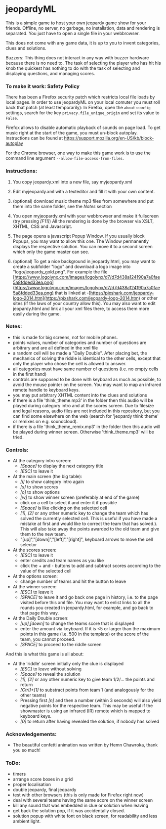 # jeopardyML

This is a simple game to host your own jeopardy game
show for your friends. Offline, no server, no garbage, no
installation, data and rendering is separated. You just have to open a single
file in your webbrowser.

This does not come with any game data, it is up to you to invent
categories, clues and solutions.

Buzzers: This thing does not interact in any way with buzzer hardware
because there is no need to. The task of selecting the player who has
hit his knob the quickest has nothing to do with the task of selecting
and displaying questions, and managing scores.

### To make it work: Safety Policy

There has been a Firefox security patch which restricts local file loads by local pages.
In order to use jeopardyML on your local comuter you must roll back that patch (at least temporarily):
In Firefox, open the `about:config` settings, search for the key `privacy.file_unique_origin` and set its value to `False`.

Firefox allows to disable automatic playback of sounds on page
load. To get music right at the start of the game, you must un-block
autoplay. Instructions can be found at
https://support.mozilla.org/en-US/kb/block-autoplay

For the Chrome browser, one way to make this game work is to use the command line argument `--allow-file-access-from-files`.

### Instructions:

 1. You copy jeopardy.xml into a new file, say myjeopardy.xml
 2. Edit myjeopardy.xml with a texteditor and fill it with your own content.
 3. (optional) download music theme mp3 files from somewhere and put them into the same
    folder, see the *Notes* section
 4. You open myjeopardy.xml with your webbrowser and make it fullscreen (try pressing *[F11]*)
    All the rendering is done by the browser via XSLT, XHTML, CSS and Javascript.

 5. The page opens a javascript Popup Window. If you usually block Popups, you may
    want to allow this one. The Window permanently displays the respective solution.
    You can move it to a second screen which only the game master can see.

 6. (optional) To get a nice background in jeopardy.html,
    you may want to create a subfolder "logo" and download a logo image into "logo/jeopardy_gold.png".
    For example the file [https://www.logolynx.com/images/logolynx/d7/d7d438a124190a7a0fae5a8fdded33ea.png](https://www.logolynx.com/images/logolynx/d7/d7d438a124190a7a0fae5a8fdded33ea.png)
    that is linked at -[https://pixshark.com/jeopardy-logo-2014.htm](https://pixshark.com/jeopardy-logo-2014.htm) or other sites
    (if the laws of your country allow this).
    You may also want to edit jeopardy.html and link all your xml files there, to access
    them more easily during the game.

### Notes:

  * this is made for big screens, not for mobile phones.
  * points values, number of categories and number of questions are arbitrary and
    are all defined in the xml file
  * a random cell will be made a "Daily Double". After placing bet, the mechanics
    of solving the riddle is identical to the other cells, except that only the player who chose the cell
    is allowed to answer.
  * all categories must have same number of questions (i.e. no empty cells in the
    first hand)
  * controls are supposed to be done with keyboard as much as possible, to avoid
    the mouse pointer on the screen. You may want to map an infrared remote
    handle to keyboard keys.
  * you may put arbitrary XHTML content into the clues and solutions
  * if there is a file 'think_theme.mp3' in the folder then this audio will be played during
    category intro and at the scores screen. Due to filesize and legal reasons, audio files are
    not included in this repository, but you can find some elsewhere
    on the web (search for 'jeopardy think theme' or remixes on e.g. soundcloud).
  * if there is a file 'think_theme_remix.mp3' in the folder then this audio will be played during
    winner screen. Otherwise 'think_theme.mp3' will be tried.

### Controls:

 * At the category intro screen:
    - *[Space]* to display the next category title
    - *[ESC]* to leave it
 * At the main screen (the big table):
    - *[i]* to show category intro again
    - *[s]* to show scores
    - *[o]* to show options
    - *[w]* to show winner screen (preferably at end of the game)
    - click on a cell to select it and enter it if possible
    - *[Space]* is like clicking on the selected cell
    - *[1]*, *[2]* or any other numeric key to change the team which has
      solved the currently selected cell. This is useful if you have made a mistake at first
      and would like to correct the team that has solved.).
      This will also take away the points awarded to the old team and give them to the new team.
    - "[up]","[down]","[left]","[right]", keyboard arrows to move the cell selector
 * At the scores screen:
    - *[ESC]* to leave it
    - enter credits and team names as you like
    - click the + and - buttons to add and subtract scores according to the value of
       the selected cell
 * At the options screen:
    - change number of teams and hit the button to leave
 * At the winner screen:
    - *[ESC]* to leave it
    - *[SPACE]* to leave it and go back one page in history, i.e. to the page visited
      before this xml file. You may want to enlist links to all the rounds you created
      in jeopardy.html, for example, and go back to that page this way.
 * At the Daily Double screen:
    - *[up]*,*[down]* to change the teams score that is displayed
    - enter the amount via keyboard. If it is <5 or larger than the maximum points
      in this game (i.e. 500 in the template) or the score of the team, you cannot
      proceed.
    - *[SPACE]* to proceed to the riddle screen

And this is what this game is all about:

 * At the 'riddle' screen initially only the clue is displayed
    - *[ESC]* to leave without solving
    - *[Space]* to reveal the solution
    - *[1]*, *[2]* or any other numeric key to give team 1/2/... the points and return
    - *[Ctrl]+[1]* to substract points from team 1 (and analogously for the other teams)
    - Pressing first *[n]* and then a number (within 3 seconds) will also yield negative points for
      the respective team. This may be useful if the showmaster is using an
      infrared (IR) remote which is mapped to keyboard keys.
    - *[0]* to return after having revealed the solution, if nobody has solved

### Acknowledgements:

 * The beautiful confetti animation was written by Hemn Chawroka,
   thank you so much!

### ToDo:

 * timers
 * arrange score boxes in a grid
 * proper localisation
 * double jeopardy, final jeopardy
 * test with other browsers (this is only made for Firefox right now)
 * deal with several teams having the same score on the winner screen
 * kill any sound that was embedded in clue or solution when leaving
 * get back the solution pop, if it was accidentally closed.
 * solution popup with white font on black screen, for readability and
   less ambient light.
